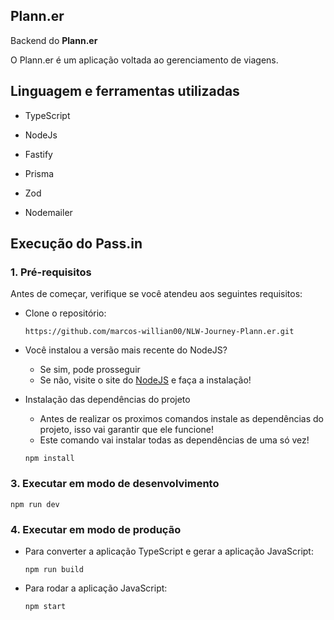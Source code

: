 ## Plann.er

Backend do **Plann.er**

O Plann.er é um aplicação voltada ao gerenciamento de viagens.

## Linguagem e ferramentas utilizadas

- TypeScript
  
- NodeJs
- Fastify
- Prisma
- Zod
- Nodemailer

## Execução do Pass.in

### 1. Pré-requisitos

Antes de começar, verifique se você atendeu aos seguintes requisitos:

- Clone o repositório:
  ```
  https://github.com/marcos-willian00/NLW-Journey-Plann.er.git
  ```

- Você instalou a versão mais recente do NodeJS?
  - Se sim, pode prosseguir
  - Se não, visite o site do [NodeJS](https://nodejs.org/en) e faça a instalação!

- Instalação das dependências do projeto
  - Antes de realizar os proximos comandos instale as dependências do projeto, isso vai garantir que ele funcione!
  - Este comando vai instalar todas as dependências de uma só vez!

  ```
  npm install
  ```

### 3. Executar em modo de desenvolvimento

```
npm run dev
```

### 4. Executar em modo de produção

- Para converter a aplicação TypeScript e gerar a aplicação JavaScript:
  ```
  npm run build
  ```
- Para rodar a aplicação JavaScript:
  ```
  npm start
  ```
